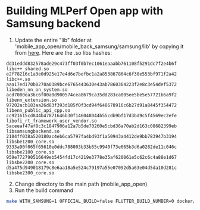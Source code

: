 # Building MLPerf Open app with Samsung backend

<!-- markdown-link-check-disable-next-line -->
1. Update the entire "lib" folder at 'mobile_app_open/mobile_back_samsung/samsung/lib' by copying it from [here](https://github.com/mlcommons/mobile_back_samsung/tree/submission_v2.1_samsung_backend/samsung_libs/mobile_back_samsung/samsung). Here are the .so libs hashes:
```
dd31eddd832578ade29c473ff03f0b7ec1061eaaabb761108f5291dc7f2e4b6f  libc++_shared.so
e2f78216c1a3e0d925e17e4d6e7befbc1a2a853867864c6f30e553bf971f2a42  libc++.so
aaa17ed170b0270a0389bce6765443630e43ab7860364223f2e8c3e54def5372  libeden_nn_on_system.so
acd7000ea36c6f00a0d900574cea8679ca35dd283ca005ee5be5e57721b6a9f2  libenn_extension.so
97202acb183aa26d83f393d185f0f3cd94f648678916c6b27d91a8445f354472  libenn_public_api_cpp.so
cc921615cd844b47871646b30f146048044b55cdb9bf17d3bd9c5f4569ec2efe  libofi_rt_framework_user_vendor.so
5aceeaf47af8c3c1847906a12a7b5de70260e5cbd36a70ab2d163c08682399eb  libsamsungbackend.so
2104ff038a520180ac4eb6ca5797fa4bd93f1a50943a4412de9bb783947b3194  libsbe1200_core.so
9333a90f065f65610e0ddc788003b33b55c9940f73e665b3d6a0282de11c046c  libsbe2100_core.so
959e772790516649eb5454fd17c4219e3778e35af620061e5c62c6c4a88e1d67  libsbe2200_core.so
d5a475d949018179c8e6aa18a5e524c79197a55e07092d5a63e04d5da10d281c  libsbe2300_core.so

```
2. Change directory to the main path (mobile_app_open)
3. Run the build command

```bash
make WITH_SAMSUNG=1 OFFICIAL_BUILD=false FLUTTER_BUILD_NUMBER=0 docker/flutter/android/release
```
